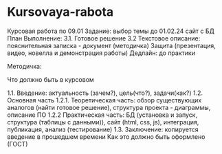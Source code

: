 # Kursovaya-rabota
Курсовая работа по 09.01
Задание: выбор темы до 01.02.24 сайт с БД
План
Выполнение:
3.1. Готовое решение 
3.2 Текстовое описание: пояснительная записка - документ (методичка)
Защита (презентация, видео, новелла и демонстрация работы)
Дедлайн: до практики

Методичка:

Что должно быть в курсовом

1.1. Введение: актуальность (зачем?), цель(что?), задачи(как?) 
1.2. Основная часть
1.2.1. Теоретическая часть: обзор существующих аналогов (найти готовое решение), структура проекта - диаграммы,  описание ПО
1.2.2 Практическая часть: БД (установка и запуск, структура (таблицы с данными)), сайт (html, css, js), интеграция, публикация, анализ (тестирование) 
1.3. Заключение: копируется введение в прошедшем времени
Как это должно быть оформлено (ГОСТ)
